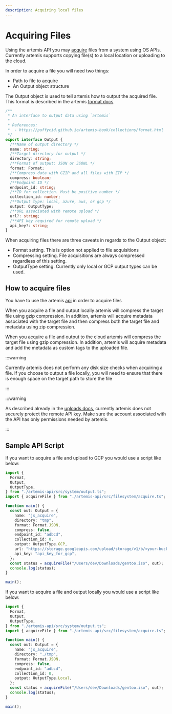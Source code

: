 ```yaml
---
description: Acquiring local files
---
```


# Acquiring Files

Using the artemis API you may
[acquire](http://localhost:3000/artemis-api/docs/API/Helper/filesystem) files
from a system using OS APIs.\
Currently artemis supports copying file(s) to a local location or uploading to
the cloud.

In order to acquire a file you will need two things:

- Path to file to acquire
- An Output object structure

The Output object is used to tell artemis how to output the acquired file. This
format is described in the artemis
[format docs](../../Intro/Collections/format.md)

```typescript
/**
 * An interface to output data using `artemis`
 *
 * References:
 *  - https://puffycid.github.io/artemis-book/collections/format.html
 */
export interface Output {
  /**Name of output directory */
  name: string;
  /**Target directory for output */
  directory: string;
  /**Format of output: JSON or JSONL */
  format: Format;
  /**Compress data with GZIP and all files with ZIP */
  compress: boolean;
  /**Endpoint ID */
  endpoint_id: string;
  /**ID for collection. Must be positive number */
  collection_id: number;
  /**Output type: local, azure, aws, or gcp */
  output: OutputType;
  /**URL associated with remote upload */
  url?: string;
  /**API key required for remote upload */
  api_key?: string;
}
```

When acquiring files there are three caveats in regards to the Output object:

- Format setting. This is option not applied to file acquisitions
- Compressing setting. File acquisitions are always compressed regardless of
  this setting.
- OutputType setting. Currently only local or GCP output types can be used.

## How to acquire files

You have to use the artemis [api](../../API/overview.md) in order to acquire
files

When you acquire a file and output locally artemis will compress the target file
using gzip compression. In addition, artemis will acquire metadata associated
with the target file and then compress both the target file and metadata using
zip compression.

When you acquire a file and output to the cloud artemis will compress the target
file using gzip compression. In addition, artemis will acquire metadata and add
the metadata as custom tags to the uploaded file.

:::warning

Currently artemis does not perform any disk size checks when acquiring a file.
If you choose to output a file locally, you will need to ensure that there is
enough space on the target path to store the file

:::

:::warning

As described already in the [uploads docs](../../Intro/Collections/uploads.md),
currently artemis does not securely protect the remote API key. Make sure the
account associated with the API has only permissions needed by artemis.

:::

## Sample API Script

If you want to acquire a file and upload to GCP you would use a script like
below:

```typescript
import {
  Format,
  Output,
  OutputType,
} from "./artemis-api/src/system/output.ts";
import { acquireFile } from "./artemis-api/src/filesystem/acquire.ts";

function main() {
  const out: Output = {
    name: "js_acquire",
    directory: "tmp",
    format: Format.JSON,
    compress: false,
    endpoint_id: "adbcd",
    collection_id: 0,
    output: OutputType.GCP,
    url: "https://storage.googleapis.com/upload/storage/v1/b/<your-bucket>",
    api_key: "api_key_for_gcp",
  };
  const status = acquireFile("/Users/dev/Downloads/gentoo.iso", out);
  console.log(status);
}

main();
```

If you want to acquire a file and output locally you would use a script like
below:

```typescript
import {
  Format,
  Output,
  OutputType,
} from "./artemis-api/src/system/output.ts";
import { acquireFile } from "./artemis-api/src/filesystem/acquire.ts";

function main() {
  const out: Output = {
    name: "js_acquire",
    directory: "./tmp",
    format: Format.JSON,
    compress: false,
    endpoint_id: "adbcd",
    collection_id: 0,
    output: OutputType.Local,
  };
  const status = acquireFile("/Users/dev/Downloads/gentoo.iso", out);
  console.log(status);
}

main();
```
